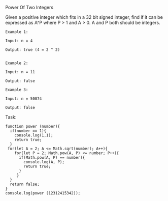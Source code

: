 Power Of Two Integers  

Given a positive integer which fits in a 32 bit signed integer, find if it can be expressed as A^P where P > 1 and A > 0. A and P both should be integers.  
```
Example 1:

Input: n = 4

Output: true (4 = 2 ^ 2)
```
 ```

Example 2:

Input: n = 11

Output: false

 ```
```
Example 3:

Input: n = 50074

Output: false
```
Task:  
```
function power (number){
  if(number == 1){
    console.log(1,1);
    return true;
  }
 for(let A = 2; A <= Math.sqrt(number); A++){
    for(let P = 2; Math.pow(A, P) <= number; P++){
      if(Math.pow(A, P) == number){
        console.log(A, P);
        return true;    
      }
     }
  }
  return false;
}
console.log(power (12312415342));
```
